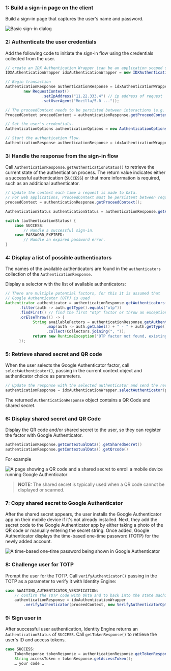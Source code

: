 ### 1: Build a sign-in page on the client

Build a sign-in page that captures the user's name and password.

<div class="common-image-format bordered-image">

![Basic sign-in dialog](/img/authenticators/java-authenticators-signinform.png)

</div>

### 2: Authenticate the user credentials

Add the following code to initiate the sign-in flow using the credentials collected from the user.

```java
// create an IDX Authentication Wrapper (can be an application scoped singleton)
IDXAuthenticationWrapper idxAuthenticationWrapper = new IDXAuthenticationWrapper();

// Begin transaction
AuthenticationResponse authenticationResponse = idxAuthenticationWrapper.begin(
        new RequestContext()
                .setIpAddress("11.22.333.4") // ip address of request
                .setUserAgent("Mozilla/5.0 ..."));

// The proceedContext needs to be persisted between interactions (e.g. stored in a HttpSession for web apps)
ProceedContext proceedContext = authenticationResponse.getProceedContext();

// Set the user's credentials.
AuthenticationOptions authenticationOptions = new AuthenticationOptions(username, password);

// Start the authentication flow.
AuthenticationResponse authenticationResponse = idxAuthenticationWrapper.authenticate(authenticationOptions, proceedContext);
```

### 3: Handle the response from the sign-in flow

Call `AuthenticationResponse.getAuthenticationStatus()` to retrieve the current state of the authentication process. The return value indicates either a successful authentication (`SUCCESS`) or that more information is required, such as an additional authenticator.


```java
// Update the context each time a request is made to Okta.
// For web applications, ProceedContext must be persistent between requests.
proceedContext = authenticationResponse.getProceedContext();

AuthenticationStatus authenticationStatus = authenticationResponse.getAuthenticationStatus();

switch (authenticationStatus) {
    case SUCCESS:
        // Handle a successful sign-in.
    case PASSWORD_EXPIRED:
        // Handle an expired password error.
}
```

### 4: Display a list of possible authenticators

The names of the available authenticators are found in the `authenticators` collection of the `AuthenticationResponse`.

Display a selector with the list of available authenticators:

```java
// There are multiple potential factors, for this it is assumed that
// Google Authenticator (OTP) is used
Authenticator authenticator = authenticationResponse.getAuthenticators().stream()
      .filter(auth -> auth.getType().equals("otp"))
      .findFirst() // find the first "otp" factor or throw an exception
      .orElseThrow(() -> {
            String availableFactors = authenticationResponse.getAuthenticators().stream()
                  .map(auth -> auth.getLabel() + " - " + auth.getType())
                  .collect(Collectors.joining(", "));
            return new RuntimeException("OTP factor not found, existing options: " + availableFactors);
      });
```

### 5: Retrieve shared secret and QR code

When the user selects the Google Authenticator factor, call `selectAuthenticator()`, passing in the current context object and authenticator choice as parameters.

```java
// Update the response with the selected authenticator and send the result back to the server.
authenticationResponse = idxAuthenticationWrapper.selectAuthenticator(proceedContext, authenticator);
```

The returned `AuthenticationResponse` object contains a QR Code and shared secret.

### 6: Display shared secret and QR Code

Display the QR code and/or shared secret to the user, so they can register the factor with Google Authenticator.

```java
authenticationResponse.getContextualData().getSharedSecret()
authenticationResponse.getContextualData().getQrcode()
```

For example

<div class="common-image-format bordered-image">

![A page showing a QR code and a shared secret to enroll a mobile device running Google Authenticator](/img/authenticators/dotnet-authenticators-google-enroll-page.png)

</div>

> **NOTE:** The shared secret is typically used when a QR code cannot be displayed or scanned.

### 7: Copy shared secret to Google Authenticator

After the shared secret appears, the user installs the Google Authenticator app on their mobile device if it's not already installed. Next, they add the secret code to the Google Authenticator app by either taking a photo of the QR code or manually entering the secret string. Once added, Google Authenticator displays the time-based one-time password (TOTP) for the newly added account.

<div class="common-image-format">

![A time-based one-time password being shown in Google Authenticator](/img/authenticators/authenticators-google-one-time-password.png)

</div>

### 8: Challenge user for TOTP

Prompt the user for the TOTP. Call `verifyAuthenticator()` passing in the TOTP as a parameter to verify it with Identity Engine:

```java
case AWAITING_AUTHENTICATOR_VERIFICATION:
    // confirm the TOTP code with Okta and to back into the state machine
    authenticationResponse = idxAuthenticationWrapper
        .verifyAuthenticator(proceedContext, new VerifyAuthenticatorOptions(code));
```

### 9: Sign user in

After successful user authentication, Identity Engine returns an `AuthenticationStatus` of `SUCCESS`. Call `getTokenResponse()` to retrieve the user's ID and access tokens.

```java
case SUCCESS:
    TokenResponse tokenResponse = authenticationResponse.getTokenResponse();
    String accessToken = tokenResponse.getAccessToken();
    … your code …
```
